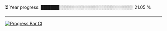 
⏳ Year progress: ██████░░░░░░░░░░░░░░░░░░░░░░░░ 21.05 %

---

[![Progress Bar CI](https://github.com/thatoranzhevyy/thatoranzhevyy/actions/workflows/node.js.yml/badge.svg)](https://github.com/thatoranzhevyy/thatoranzhevyy/actions/workflows/node.js.yml)


